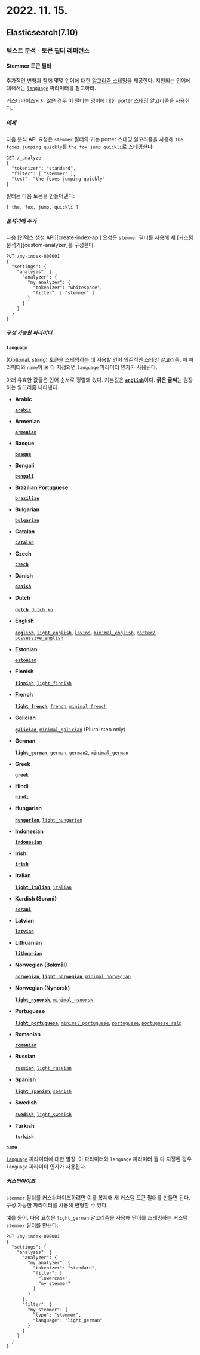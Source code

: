 # 2022. 11. 15.

## Elasticsearch(7.10)

### 텍스트 분석 - 토큰 필터 레퍼런스

#### Stemmer 토큰 필터

추가적인 변형과 함께 몇몇 언어에 대한 [알고리즘 스테밍][algorithmic-stemming]을 제공한다. 지원되는 언어에 대해서는 [`language`][params-language] 파라미터를 참고하라.

커스터마이즈되지 않은 경우 이 필터는 영어에 대한 [porter 스테밍 알고리즘][porter-stemmer]을 사용한다.

##### 예제

다음 분석 API 요청은 `stemmer` 필터의 기본 porter 스테밍 알고리즘을 사용해 `the foxes jumping quickly`를 `the fox jump quickli`로 스테밍한다:

```http
GET /_analyze
{
  "tokenizer": "standard",
  "filter": [ "stemmer" ],
  "text": "the foxes jumping quickly"
}
```

필터는 다음 토큰을 만들어낸다:

```
[ the, fox, jump, quickli ]
```

##### 분석기에 추가

다음 [인덱스 생성 API][create-index-api] 요청은 `stemmer` 필터를 사용해 새 [커스텀 분석기][custom-analyzer]를 구성한다.

```http
PUT /my-index-000001
{
  "settings": {
    "analysis": {
      "analyzer": {
        "my_analyzer": {
          "tokenizer": "whitespace",
          "filter": [ "stemmer" ]
        }
      }
    }
  }
}
```

##### 구성 가능한 파라미터

**`language`**

(Optional, string) 토큰을 스테밍하는 데 사용할 언어 의존적인 스테밍 알고리즘. 이 파라미터와 `name`이 둘 다 지정되면 `language` 파라미터 인자가 사용된다.

아래 유효한 값들은 언어 순서로 정렬돼 있다. 기본값은 [**`english`**](https://snowballstem.org/algorithms/porter/stemmer.html)이다. **굵은 글씨**는 권장하는 알고리즘 나타낸다.

- **Arabic**

  [**`arabic`**](https://lucene.apache.org/core/8_7_0/analyzers-common/org/apache/lucene/analysis/ar/ArabicStemmer.html)

- **Armenian**

  [**`armenian`**](https://snowballstem.org/algorithms/armenian/stemmer.html)

- **Basque**

  [**`basque`**](https://snowballstem.org/algorithms/basque/stemmer.html)

- **Bengali**

  [**`bengali`**](https://www.tandfonline.com/doi/abs/10.1080/02564602.1993.11437284)

- **Brazilian Portuguese**

  [**`brazilian`**](https://lucene.apache.org/core/8_7_0/analyzers-common/org/apache/lucene/analysis/br/BrazilianStemmer.html)

- **Bulgarian**

  [**`bulgarian`**](http://members.unine.ch/jacques.savoy/Papers/BUIR.pdf)

- **Catalan**

  [**`catalan`**](https://snowballstem.org/algorithms/catalan/stemmer.html)

- **Czech**

  [**`czech`**](https://dl.acm.org/doi/10.1016/j.ipm.2009.06.001)

- **Danish**

  [**`danish`**](https://snowballstem.org/algorithms/danish/stemmer.html)

- **Dutch**

  [**`dutch`**](https://snowballstem.org/algorithms/dutch/stemmer.html), [`dutch_kp`](https://snowballstem.org/algorithms/kraaij_pohlmann/stemmer.html)

- **English**

  [**`english`**](https://snowballstem.org/algorithms/porter/stemmer.html), [`light_english`](https://ciir.cs.umass.edu/pubfiles/ir-35.pdf), [`lovins`](https://snowballstem.org/algorithms/lovins/stemmer.html), [`minimal_english`](https://www.researchgate.net/publication/220433848_How_effective_is_suffixing), [`porter2`](https://snowballstem.org/algorithms/english/stemmer.html), [`possessive_english`](https://lucene.apache.org/core/8_7_0/analyzers-common/org/apache/lucene/analysis/en/EnglishPossessiveFilter.html)

- **Estonian**

  [**`estonian`**](https://lucene.apache.org/core/8_7_0/analyzers-common/org/tartarus/snowball/ext/EstonianStemmer.html)

- **Finnish**

  [**`finnish`**](https://snowballstem.org/algorithms/finnish/stemmer.html), [`light_finnish`](http://clef.isti.cnr.it/2003/WN_web/22.pdf)

- **French**

  [**`light_french`**](https://dl.acm.org/citation.cfm?id=1141523), [`french`](https://snowballstem.org/algorithms/french/stemmer.html), [`minimal_french`](https://dl.acm.org/citation.cfm?id=318984)

- **Galician**

  [**`galician`**](http://bvg.udc.es/recursos_lingua/stemming.jsp), [`minimal_galician`](http://bvg.udc.es/recursos_lingua/stemming.jsp) (Plural step only)

- **German**

  [**`light_german`**](https://dl.acm.org/citation.cfm?id=1141523), [`german`](https://snowballstem.org/algorithms/german/stemmer.html), [`german2`](https://snowballstem.org/algorithms/german2/stemmer.html), [`minimal_german`](http://members.unine.ch/jacques.savoy/clef/morpho.pdf)

- **Greek**

  [**`greek`**](https://sais.se/mthprize/2007/ntais2007.pdf)

- **Hindi**

  [**`hindi`**](http://computing.open.ac.uk/Sites/EACLSouthAsia/Papers/p6-Ramanathan.pdf)

- **Hungarian**

  [**`hungarian`**](https://snowballstem.org/algorithms/hungarian/stemmer.html), [`light_hungarian`](https://dl.acm.org/citation.cfm?id=1141523&dl=ACM&coll=DL&CFID=179095584&CFTOKEN=80067181)

- **Indonesian**

  [**`indonesian`**](http://www.illc.uva.nl/Publications/ResearchReports/MoL-2003-02.text.pdf)

- **Irish**

  [**`irish`**](https://snowballstem.org/otherapps/oregan/)

- **Italian**

  [**`light_italian`**](https://www.ercim.eu/publication/ws-proceedings/CLEF2/savoy.pdf), [`italian`](https://snowballstem.org/algorithms/italian/stemmer.html)

- **Kurdish (Sorani)**

  [**`sorani`**](https://lucene.apache.org/core/8_7_0/analyzers-common/org/apache/lucene/analysis/ckb/SoraniStemmer.html)

- **Latvian**

  [**`latvian`**](https://lucene.apache.org/core/8_7_0/analyzers-common/org/apache/lucene/analysis/lv/LatvianStemmer.html)

- **Lithuanian**

  [**`lithuanian`**](https://svn.apache.org/viewvc/lucene/dev/branches/lucene_solr_5_3/lucene/analysis/common/src/java/org/apache/lucene/analysis/lt/stem_ISO_8859_1.sbl?view=markup)

- **Norwegian (Bokmål)**

  [**`norwegian`**](https://snowballstem.org/algorithms/norwegian/stemmer.html), [**`light_norwegian`**](https://lucene.apache.org/core/8_7_0/analyzers-common/org/apache/lucene/analysis/no/NorwegianLightStemmer.html), [`minimal_norwegian`](https://lucene.apache.org/core/8_7_0/analyzers-common/org/apache/lucene/analysis/no/NorwegianMinimalStemmer.html)

- **Norwegian (Nynorsk)**

  [**`light_nynorsk`**](https://lucene.apache.org/core/8_7_0/analyzers-common/org/apache/lucene/analysis/no/NorwegianLightStemmer.html), [`minimal_nynorsk`](https://lucene.apache.org/core/8_7_0/analyzers-common/org/apache/lucene/analysis/no/NorwegianMinimalStemmer.html)

- **Portuguese**

  [**`light_portuguese`**](https://dl.acm.org/citation.cfm?id=1141523&dl=ACM&coll=DL&CFID=179095584&CFTOKEN=80067181), [`minimal_portuguese`](http://www.inf.ufrgs.br/~buriol/papers/Orengo_CLEF07.pdf), [`portuguese`](https://snowballstem.org/algorithms/portuguese/stemmer.html), [`portuguese_rslp`](https://www.inf.ufrgs.br//~viviane/rslp/index.htm)

- **Romanian**

  [**`romanian`**](https://snowballstem.org/algorithms/romanian/stemmer.html)

- **Russian**

  [**`russian`**](https://snowballstem.org/algorithms/russian/stemmer.html), [`light_russian`](https://doc.rero.ch/lm.php?url=1000%2C43%2C4%2C20091209094227-CA%2FDolamic_Ljiljana_-_Indexing_and_Searching_Strategies_for_the_Russian_20091209.pdf)

- **Spanish**

  [**`light_spanish`**](https://www.ercim.eu/publication/ws-proceedings/CLEF2/savoy.pdf), [`spanish`](https://snowballstem.org/algorithms/spanish/stemmer.html)

- **Swedish**

  [**`swedish`**](https://snowballstem.org/algorithms/swedish/stemmer.html), [`light_swedish`](http://clef.isti.cnr.it/2003/WN_web/22.pdf)

- **Turkish**

  [**`turkish`**](https://snowballstem.org/algorithms/turkish/stemmer.html)

**`name`**

[`language`](https://www.elastic.co/guide/en/elasticsearch/reference/7.10/analysis-stemmer-tokenfilter.html#analysis-stemmer-tokenfilter-language-parm) 파라미터에 대한 별칭. 이 파라미터와 `language` 파라미터 둘 다 지정된 경우 `language` 파라미터 인자가 사용된다.

##### 커스터마이즈

`stemmer` 필터를 커스터마이즈하려면 이를 복제해 새 커스텀 토큰 필터를 만들면 된다. 구성 가능한 파라미터를 사용해 변형할 수 있다.

예를 들어, 다음 요청은 `light_german` 알고리즘을 사용해 단어를 스테밍하는 커스텀 `stemmer` 필터를 만든다:

```http
PUT /my-index-000001
{
  "settings": {
    "analysis": {
      "analyzer": {
        "my_analyzer": {
          "tokenizer": "standard",
          "filter": [
            "lowercase",
            "my_stemmer"
          ]
        }
      },
      "filter": {
        "my_stemmer": {
          "type": "stemmer",
          "language": "light_german"
        }
      }
    }
  }
}
```





[algorithmic-stemming]: https://www.elastic.co/guide/en/elasticsearch/reference/7.10/stemming.html#algorithmic-stemmers
[params-language]: https://www.elastic.co/guide/en/elasticsearch/reference/7.10/analysis-stemmer-tokenfilter.html#analysis-stemmer-tokenfilter-language-parm
[porter-stemmer]: https://snowballstem.org/algorithms/porter/stemmer.html
